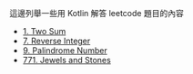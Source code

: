這邊列舉一些用 Kotlin 解答 leetcode 題目的內容

- [1. Two Sum](1.md)
- [7. Reverse Integer](7.md)
- [9. Palindrome Number](9.md)
- [771. Jewels and Stones](771.md)
